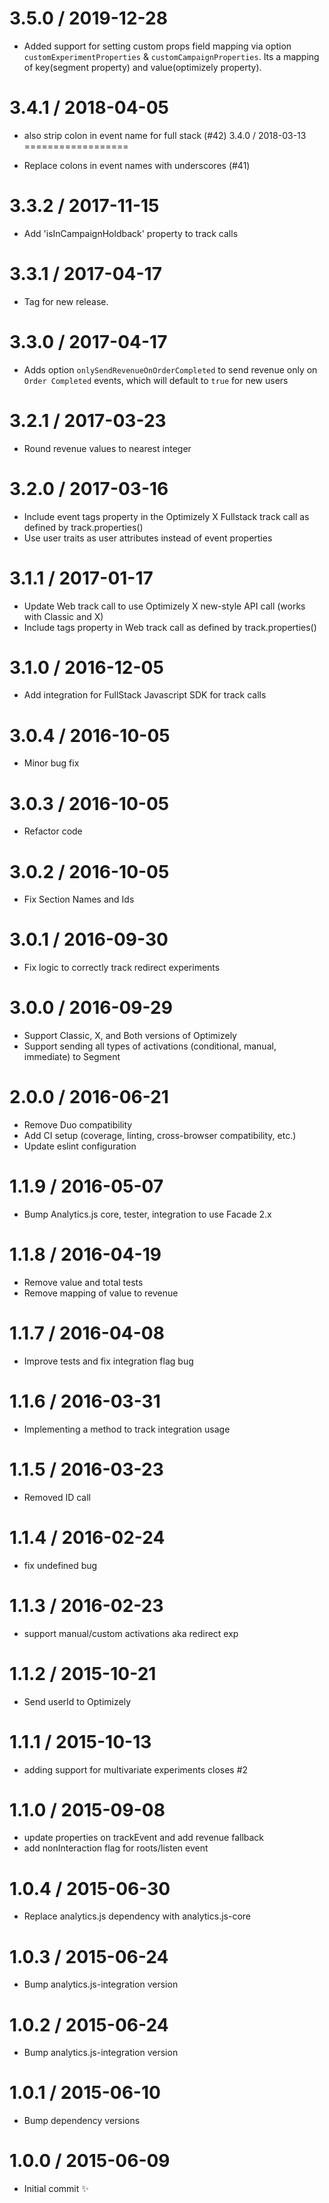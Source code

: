 
3.5.0 / 2019-12-28
==================

  * Added support for setting custom props field mapping via option `customExperimentProperties` & `customCampaignProperties`. Its a mapping of key(segment property) and value(optimizely property).

3.4.1 / 2018-04-05
==================

  * also strip colon in event name for full stack (#42)
3.4.0 / 2018-03-13
==================

  * Replace colons in event names with underscores (#41)

3.3.2 / 2017-11-15
==================

  * Add 'isInCampaignHoldback' property to track calls

3.3.1 / 2017-04-17
==================

  * Tag for new release.

3.3.0 / 2017-04-17
==================

  * Adds option `onlySendRevenueOnOrderCompleted` to send revenue only on `Order Completed` events, which will default to `true` for new users

3.2.1 / 2017-03-23
==================

  * Round revenue values to nearest integer

3.2.0 / 2017-03-16
==================

  * Include event tags property in the Optimizely X Fullstack track call as defined by track.properties()
  * Use user traits as user attributes instead of event properties

3.1.1 / 2017-01-17
==================

  * Update Web track call to use Optimizely X new-style API call (works with Classic and X)
  * Include tags property in Web track call as defined by track.properties()

3.1.0 / 2016-12-05
==================

  * Add integration for FullStack Javascript SDK for track calls

3.0.4 / 2016-10-05
==================

  * Minor bug fix

3.0.3 / 2016-10-05
==================

  * Refactor code

3.0.2 / 2016-10-05
==================

  * Fix Section Names and Ids

3.0.1 / 2016-09-30
==================

  * Fix logic to correctly track redirect experiments

3.0.0 / 2016-09-29
==================

  * Support Classic, X, and Both versions of Optimizely
  * Support sending all types of activations (conditional, manual, immediate) to Segment

2.0.0 / 2016-06-21
==================

  * Remove Duo compatibility
  * Add CI setup (coverage, linting, cross-browser compatibility, etc.)
  * Update eslint configuration

1.1.9 / 2016-05-07
==================

  * Bump Analytics.js core, tester, integration to use Facade 2.x

1.1.8 / 2016-04-19
==================

  * Remove value and total tests
  * Remove mapping of value to revenue

1.1.7 / 2016-04-08
==================

  * Improve tests and fix integration flag bug

1.1.6 / 2016-03-31
==================

  * Implementing a method to track integration usage

1.1.5 / 2016-03-23
==================

  * Removed ID call

1.1.4 / 2016-02-24
==================

  * fix undefined bug

1.1.3 / 2016-02-23
==================

  * support manual/custom activations aka redirect exp

1.1.2 / 2015-10-21
==================

  * Send userId to Optimizely

1.1.1 / 2015-10-13
==================

  * adding support for multivariate experiments closes #2

1.1.0 / 2015-09-08
==================

  * update properties on trackEvent and add revenue fallback
  * add nonInteraction flag for roots/listen event

1.0.4 / 2015-06-30
==================

  * Replace analytics.js dependency with analytics.js-core

1.0.3 / 2015-06-24
==================

  * Bump analytics.js-integration version

1.0.2 / 2015-06-24
==================

  * Bump analytics.js-integration version

1.0.1 / 2015-06-10
==================

  * Bump dependency versions

1.0.0 / 2015-06-09
==================

  * Initial commit :sparkles:
